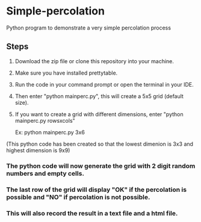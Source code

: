 # Simple-percolation
Python program to demonstrate a very simple percolation process

## Steps
1. Download the zip file or clone this repository into your machine.
2. Make sure you have installed prettytable.
3. Run the code in your command prompt or open the terminal in your IDE.
4. Then enter "python mainperc.py", this will create a 5x5 grid (default size).
5. If you want to create a grid with different dimensions, enter "python mainperc.py rowsxcols"
   
   Ex: python mainperc.py 3x6

(This python code has been created so that the lowest dimenion is 3x3 and highest dimension is 9x9)

### The python code will now generate the grid with 2 digit random numbers and empty cells.
### The last row of the grid will display "OK" if the percolation is possible and "NO" if percolation is not possible.
### This will also record the result in a text file and a html file.
   
